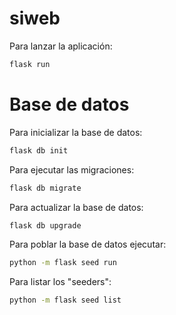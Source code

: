 # siweb

Para lanzar la aplicación:
```bash
flask run
```

# Base de datos

Para inicializar la base de datos:
```bash
flask db init
```

Para ejecutar las migraciones:
```bash
flask db migrate
```

Para actualizar la base de datos:
```bash
flask db upgrade
```

Para poblar la base de datos ejecutar:
```bash
python -m flask seed run
```

Para listar los "seeders":
```bash
python -m flask seed list
```

